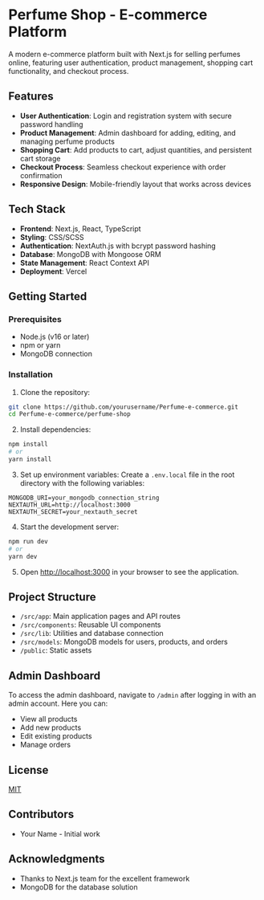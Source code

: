 # Perfume Shop - E-commerce Platform

A modern e-commerce platform built with Next.js for selling perfumes online, featuring user authentication, product management, shopping cart functionality, and checkout process.

## Features

- **User Authentication**: Login and registration system with secure password handling
- **Product Management**: Admin dashboard for adding, editing, and managing perfume products
- **Shopping Cart**: Add products to cart, adjust quantities, and persistent cart storage
- **Checkout Process**: Seamless checkout experience with order confirmation
- **Responsive Design**: Mobile-friendly layout that works across devices

## Tech Stack

- **Frontend**: Next.js, React, TypeScript
- **Styling**: CSS/SCSS
- **Authentication**: NextAuth.js with bcrypt password hashing
- **Database**: MongoDB with Mongoose ORM
- **State Management**: React Context API
- **Deployment**: Vercel

## Getting Started

### Prerequisites

- Node.js (v16 or later)
- npm or yarn
- MongoDB connection

### Installation

1. Clone the repository:
```bash
git clone https://github.com/yourusername/Perfume-e-commerce.git
cd Perfume-e-commerce/perfume-shop
```

2. Install dependencies:
```bash
npm install
# or
yarn install
```

3. Set up environment variables:
Create a `.env.local` file in the root directory with the following variables:
```
MONGODB_URI=your_mongodb_connection_string
NEXTAUTH_URL=http://localhost:3000
NEXTAUTH_SECRET=your_nextauth_secret
```

4. Start the development server:
```bash
npm run dev
# or
yarn dev
```

5. Open [http://localhost:3000](http://localhost:3000) in your browser to see the application.

## Project Structure

- `/src/app`: Main application pages and API routes
- `/src/components`: Reusable UI components
- `/src/lib`: Utilities and database connection
- `/src/models`: MongoDB models for users, products, and orders
- `/public`: Static assets

## Admin Dashboard

To access the admin dashboard, navigate to `/admin` after logging in with an admin account. Here you can:
- View all products
- Add new products
- Edit existing products
- Manage orders

## License

[MIT](https://choosealicense.com/licenses/mit/)

## Contributors

- Your Name - Initial work

## Acknowledgments

- Thanks to Next.js team for the excellent framework
- MongoDB for the database solution